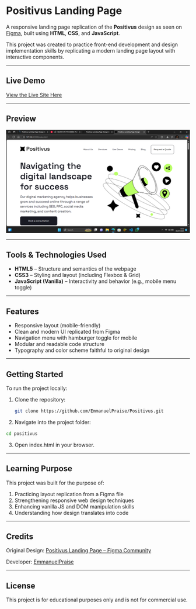# Positivus Landing Page

A responsive landing page replication of the **Positivus** design as seen on [Figma](https://www.figma.com/design/hMZwiU8UmuRItpCxaj7yQi/Positivus-Landing-Page-Design--Community-?node-id=25-145&t=d7BEAAGZ2tfB8gCh-1), built using **HTML**, **CSS**, and **JavaScript**.

This project was created to practice front-end development and design implementation skills by replicating a modern landing page layout with interactive components.

---

## Live Demo

[View the Live Site Here](https://positivus-landing-page-navy.vercel.app/)

---

## Preview

![Screenshot of Positivus Landing Page](./assets/preview.png)

---

## Tools & Technologies Used

- **HTML5** – Structure and semantics of the webpage  
- **CSS3** – Styling and layout (including Flexbox & Grid)  
- **JavaScript (Vanilla)** – Interactivity and behavior (e.g., mobile menu toggle)

---

## Features

- Responsive layout (mobile-friendly)
- Clean and modern UI replicated from Figma
- Navigation menu with hamburger toggle for mobile
- Modular and readable code structure
- Typography and color scheme faithful to original design

---

## Getting Started

To run the project locally:

1. Clone the repository:
   ```bash
   git clone https://github.com/EmmanuelPraise/Positivus.git
   ```

2. Navigate into the project folder:
```bash
cd positivus
```
3. Open index.html in your browser.

---

## Learning Purpose
This project was built for the purpose of:
1. Practicing layout replication from a Figma file
2. Strengthening responsive web design techniques
3. Enhancing vanilla JS and DOM manipulation skills
4. Understanding how design translates into code

---

## Credits
Original Design: [Positivus Landing Page – Figma Community](https://www.figma.com/design/hMZwiU8UmuRItpCxaj7yQi/Positivus-Landing-Page-Design--Community-?node-id=25-145&t=d7BEAAGZ2tfB8gCh-1)

Developer: [EmmanuelPraise](https://github.com/EmmanuelPraise/)

---

## License
This project is for educational purposes only and is not for commercial use.

